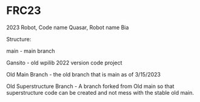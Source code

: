 # FRC23
2023 Robot, Code name Quasar, Robot name Bia

Structure:


main - main branch

Gansito - old wpilib 2022 version code project

Old Main Branch - the old branch that is main as of 3/15/2023

Old Superstructure Branch - A branch forked from Old main so that superstructure code can be created and not mess with the stable old main.
